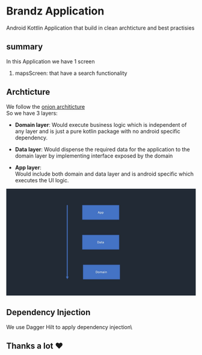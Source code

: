 # Brandz Application
Android Kottlin Application that build in clean archticture and best practisies 
## summary
In this Application we have 1 screen
1. mapsScreen: that have a search functionality 
## Archticture
We follow the [onion architicture](https://blog.cleancoder.com/uncle-bob/2012/08/13/the-clean-architecture.html)\
So we have 3 layers:
- **Domain layer**:
Would execute business logic which is independent of any layer and is just a pure kotlin package with no android specific dependency.

- **Data layer**:
Would dispense the required data for the application to the domain layer by implementing interface exposed by the domain

- **App layer**:  
Would include both domain and data layer and is android specific which executes the UI logic.

![arch](https://github.com/Alinasser96/Brandz/blob/master/pics/arch.jpg)

## Dependency Injection 
We use Dagger Hilt to apply dependency injection\

## **Thanks a lot** ❤️
